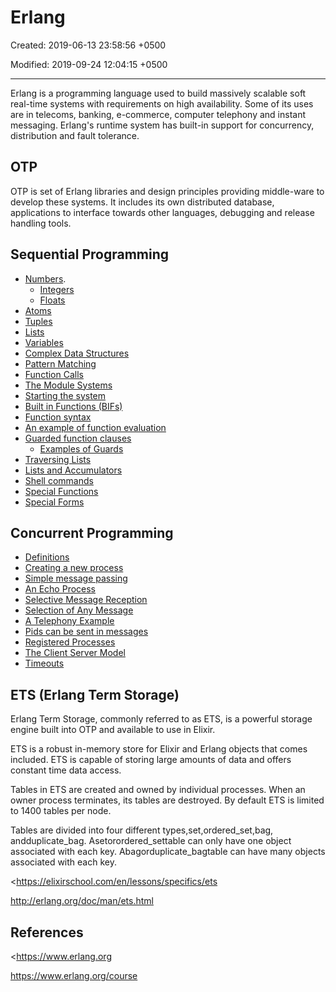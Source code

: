 # Erlang

Created: 2019-06-13 23:58:56 +0500

Modified: 2019-09-24 12:04:15 +0500

---

Erlang is a programming language used to build massively scalable soft real-time systems with requirements on high availability. Some of its uses are in telecoms, banking, e-commerce, computer telephony and instant messaging. Erlang's runtime system has built-in support for concurrency, distribution and fault tolerance.

## OTP

OTP is set of Erlang libraries and design principles providing middle-ware to develop these systems. It includes its own distributed database, applications to interface towards other languages, debugging and release handling tools.

## Sequential Programming
-   [Numbers](https://www.erlang.org/course/sequential-programming#numbers).
    -   [Integers](https://www.erlang.org/course/sequential-programming#integers)
    -   [Floats](https://www.erlang.org/course/sequential-programming#floats)
-   [Atoms](https://www.erlang.org/course/sequential-programming#atoms)
-   [Tuples](https://www.erlang.org/course/sequential-programming#tuples)
-   [Lists](https://www.erlang.org/course/sequential-programming#lists)
-   [Variables](https://www.erlang.org/course/sequential-programming#variables)
-   [Complex Data Structures](https://www.erlang.org/course/sequential-programming#complex)
-   [Pattern Matching](https://www.erlang.org/course/sequential-programming#patterns)
-   [Function Calls](https://www.erlang.org/course/sequential-programming#functions)
-   [The Module Systems](https://www.erlang.org/course/sequential-programming#modules)
-   [Starting the system](https://www.erlang.org/course/sequential-programming#starting)
-   [Built in Functions (BIFs)](https://www.erlang.org/course/sequential-programming#bifs)
-   [Function syntax](https://www.erlang.org/course/sequential-programming#funcsyntax)
-   [An example of function evaluation](https://www.erlang.org/course/sequential-programming#evaluation)
-   [Guarded function clauses](https://www.erlang.org/course/sequential-programming#guardedfuncs)
    -   [Examples of Guards](https://www.erlang.org/course/sequential-programming#guardexample)
-   [Traversing Lists](https://www.erlang.org/course/sequential-programming#listtrav)
-   [Lists and Accumulators](https://www.erlang.org/course/sequential-programming#listacc)
-   [Shell commands](https://www.erlang.org/course/sequential-programming#shell)
-   [Special Functions](https://www.erlang.org/course/sequential-programming#specialfuncs)
-   [Special Forms](https://www.erlang.org/course/sequential-programming#specialforms)

## Concurrent Programming
-   [Definitions](https://www.erlang.org/course/concurrent-programming#defs)
-   [Creating a new process](https://www.erlang.org/course/concurrent-programming#newproc)
-   [Simple message passing](https://www.erlang.org/course/concurrent-programming#messages)
-   [An Echo Process](https://www.erlang.org/course/concurrent-programming#echo)
-   [Selective Message Reception](https://www.erlang.org/course/concurrent-programming#select)
-   [Selection of Any Message](https://www.erlang.org/course/concurrent-programming#selectany)
-   [A Telephony Example](https://www.erlang.org/course/concurrent-programming#telephone)
-   [Pids can be sent in messages](https://www.erlang.org/course/concurrent-programming#pidmsg)
-   [Registered Processes](https://www.erlang.org/course/concurrent-programming#registered)
-   [The Client Server Model](https://www.erlang.org/course/concurrent-programming#clientserver)
-   [Timeouts](https://www.erlang.org/course/concurrent-programming#timeouts)

## ETS (Erlang Term Storage)

Erlang Term Storage, commonly referred to as ETS, is a powerful storage engine built into OTP and available to use in Elixir.

ETS is a robust in-memory store for Elixir and Erlang objects that comes included. ETS is capable of storing large amounts of data and offers constant time data access.

Tables in ETS are created and owned by individual processes. When an owner process terminates, its tables are destroyed. By default ETS is limited to 1400 tables per node.

Tables are divided into four different types,set,ordered_set,bag, andduplicate_bag. Asetorordered_settable can only have one object associated with each key. Abagorduplicate_bagtable can have many objects associated with each key.

<https://elixirschool.com/en/lessons/specifics/ets

<http://erlang.org/doc/man/ets.html>

## References

<https://www.erlang.org

<https://www.erlang.org/course>
